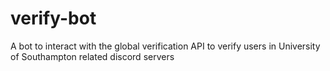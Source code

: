 # verify-bot
A bot to interact with the global verification API to verify users in University of Southampton related discord servers
